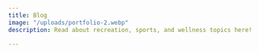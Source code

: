 ```yaml
---
title: Blog
image: "/uploads/portfolio-2.webp"
description: Read about recreation, sports, and wellness topics here!

---
```

